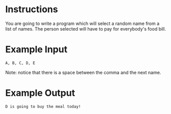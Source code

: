 # Instructions

You are going to write a program which will select a random name from a list of names. The person selected will have to pay for everybody's food bill. 


# Example Input

```
A, B, C, D, E
```
Note: notice that there is a space between the comma and the next name. 
# Example Output

```
D is going to buy the meal today!
```